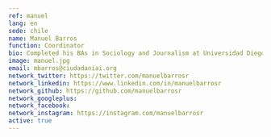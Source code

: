 ```yaml
---
ref: manuel
lang: en
sede: chile
name: Manuel Barros
function: Coordinator
bio: Completed his BAs in Sociology and Journalism at Universidad Diego Portales. OpenGov preacher and defender of collaboration as a basis for stronger democracies. Mexican food fan and dog lover.
image: manuel.jpg
email: mbarros@ciudadaniai.org
network_twitter: https://twitter.com/manuelbarrosr
network_linkedin: https://www.linkedin.com/in/manuelbarrosr
network_github: https://github.com/manuelbarrosr
network_googleplus:
network_facebook:
network_instagram: https://instagram.com/manuelbarrosr
active: true
---
```

